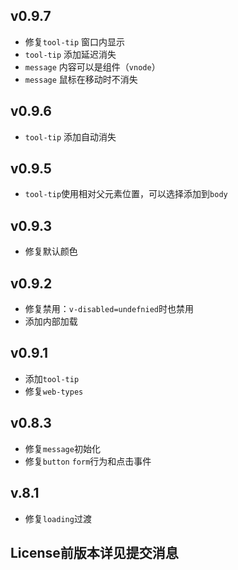 ## v0.9.7

- 修复`tool-tip` 窗口内显示
- `tool-tip` 添加延迟消失
- `message` 内容可以是组件（`vnode`）
- `message` 鼠标在移动时不消失

## v0.9.6

- `tool-tip` 添加自动消失

## v0.9.5

- `tool-tip`使用相对父元素位置，可以选择添加到`body`

## v0.9.3

- 修复默认颜色

## v0.9.2

- 修复禁用：`v-disabled=undefnied`时也禁用
- 添加内部加载

## v0.9.1

- 添加`tool-tip`
- 修复`web-types`

## v0.8.3

- 修复`message`初始化
- 修复`button` `form`行为和点击事件

## v.8.1

- 修复`loading`过渡

## License前版本详见提交消息
